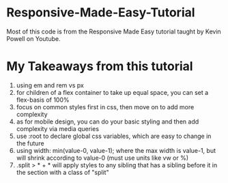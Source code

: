 # Responsive-Made-Easy-Tutorial
Most of this code is from the Responsive Made Easy tutorial taught by Kevin Powell on Youtube. 

# My Takeaways from this tutorial
1. using em and rem vs px
2. for children of a flex container to take up equal space, you can set a flex-basis of 100%
3. focus on common styles first in css, then move on to add more complexity
4. as for mobile design, you can do your basic styling and then add complexity via media queries
5. use :root to declare global css variables, which are easy to change in the future
6. using width: min(value-0, value-1); where the max width is value-1, but will shrink according to value-0 (must use units like vw or %)
7. .split > * + * will apply styles to any sibling that has a sibling before it in the section with a class of "split"
